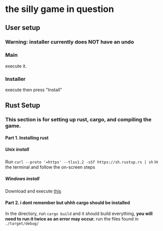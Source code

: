 # the silly game in question

## User setup

### Warning: installer currently does NOT have an undo

### Main
execute it.

### Installer
execute then press "Install"

## Rust Setup

### This section is for setting up rust, cargo, and compiling the game.

#### Part 1. Installing rust
##### Unix install
Run `curl --proto '=https' --tlsv1.2 -sSf https://sh.rustup.rs | sh` in the terminal and follow the on-screen steps
##### Windows install
Download and execute [this](https://static.rust-lang.org/rustup/dist/i686-pc-windows-gnu/rustup-init.exe)

#### Part 2. i dont remember but uhhh cargo should be installed
In the directory, run `cargo build`
and it should build everything,
**you will need to run it twice as an error may occur.**
run the files found in `./target/debug/`
